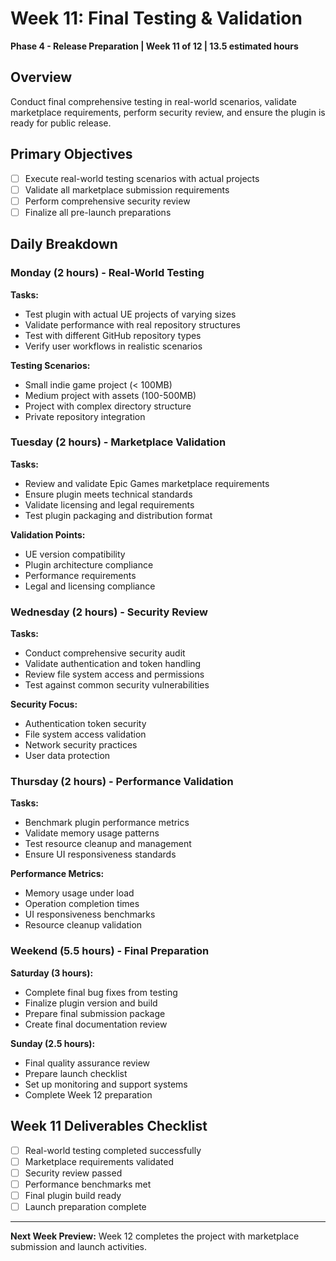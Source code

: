 # Week 11: Final Testing & Validation
**Phase 4 - Release Preparation | Week 11 of 12 | 13.5 estimated hours**

## Overview
Conduct final comprehensive testing in real-world scenarios, validate marketplace requirements, perform security review, and ensure the plugin is ready for public release.

## Primary Objectives
- [ ] Execute real-world testing scenarios with actual projects
- [ ] Validate all marketplace submission requirements
- [ ] Perform comprehensive security review
- [ ] Finalize all pre-launch preparations

## Daily Breakdown

### Monday (2 hours) - Real-World Testing
**Tasks:**
- Test plugin with actual UE projects of varying sizes
- Validate performance with real repository structures
- Test with different GitHub repository types
- Verify user workflows in realistic scenarios

**Testing Scenarios:**
- Small indie game project (< 100MB)
- Medium project with assets (100-500MB)
- Project with complex directory structure
- Private repository integration

### Tuesday (2 hours) - Marketplace Validation
**Tasks:**
- Review and validate Epic Games marketplace requirements
- Ensure plugin meets technical standards
- Validate licensing and legal requirements
- Test plugin packaging and distribution format

**Validation Points:**
- UE version compatibility
- Plugin architecture compliance
- Performance requirements
- Legal and licensing compliance

### Wednesday (2 hours) - Security Review
**Tasks:**
- Conduct comprehensive security audit
- Validate authentication and token handling
- Review file system access and permissions
- Test against common security vulnerabilities

**Security Focus:**
- Authentication token security
- File system access validation
- Network security practices
- User data protection

### Thursday (2 hours) - Performance Validation
**Tasks:**
- Benchmark plugin performance metrics
- Validate memory usage patterns
- Test resource cleanup and management
- Ensure UI responsiveness standards

**Performance Metrics:**
- Memory usage under load
- Operation completion times
- UI responsiveness benchmarks
- Resource cleanup validation

### Weekend (5.5 hours) - Final Preparation
**Saturday (3 hours):**
- Complete final bug fixes from testing
- Finalize plugin version and build
- Prepare final submission package
- Create final documentation review

**Sunday (2.5 hours):**
- Final quality assurance review
- Prepare launch checklist
- Set up monitoring and support systems
- Complete Week 12 preparation

## Week 11 Deliverables Checklist
- [ ] Real-world testing completed successfully
- [ ] Marketplace requirements validated
- [ ] Security review passed
- [ ] Performance benchmarks met
- [ ] Final plugin build ready
- [ ] Launch preparation complete

---
**Next Week Preview:** Week 12 completes the project with marketplace submission and launch activities.

